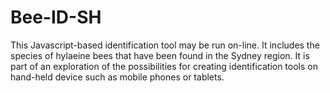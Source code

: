 # Bee-ID-SH
This Javascript-based identification tool may be run on-line. It includes the species of hylaeine bees that have been found in the Sydney region. It is part of an exploration of the possibilities for creating identification tools on hand-held device such as mobile phones or tablets.
